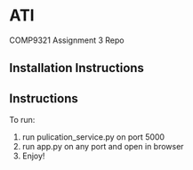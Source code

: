 # ATI
COMP9321 Assignment 3 Repo

## Installation Instructions


## Instructions

To run:

1. run pulication_service.py on port 5000
2. run app.py on any port and open in browser
3. Enjoy!